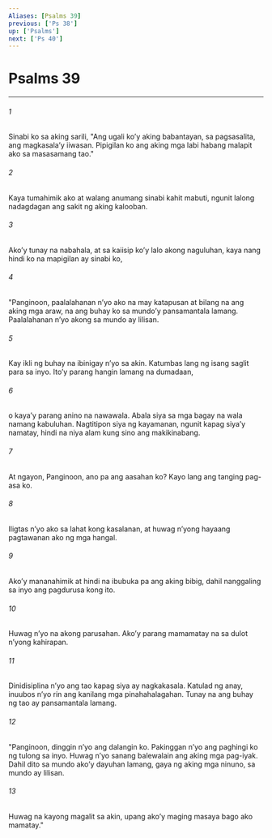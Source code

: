 ```yaml
---
Aliases: [Psalms 39]
previous: ['Ps 38']
up: ['Psalms']
next: ['Ps 40']
---
```

# Psalms 39

***

###### 1
Sinabi ko sa aking sarili, "Ang ugali koʼy aking babantayan, sa pagsasalita, ang magkasalaʼy iiwasan. Pipigilan ko ang aking mga labi habang malapit ako sa masasamang tao." 

###### 2
Kaya tumahimik ako at walang anumang sinabi kahit mabuti, ngunit lalong nadagdagan ang sakit ng aking kalooban. 

###### 3
Akoʼy tunay na nabahala, at sa kaiisip koʼy lalo akong naguluhan, kaya nang hindi ko na mapigilan ay sinabi ko, 

###### 4
"Panginoon, paalalahanan nʼyo ako na may katapusan at bilang na ang aking mga araw, na ang buhay ko sa mundoʼy pansamantala lamang. Paalalahanan nʼyo akong sa mundo ay lilisan. 

###### 5
Kay ikli ng buhay na ibinigay nʼyo sa akin. Katumbas lang ng isang saglit para sa inyo. Itoʼy parang hangin lamang na dumadaan, 

###### 6
o kayaʼy parang anino na nawawala. Abala siya sa mga bagay na wala namang kabuluhan. Nagtitipon siya ng kayamanan, ngunit kapag siyaʼy namatay, hindi na niya alam kung sino ang makikinabang. 

###### 7
At ngayon, Panginoon, ano pa ang aasahan ko? Kayo lang ang tanging pag-asa ko. 

###### 8
Iligtas nʼyo ako sa lahat kong kasalanan, at huwag nʼyong hayaang pagtawanan ako ng mga hangal. 

###### 9
Akoʼy mananahimik at hindi na ibubuka pa ang aking bibig, dahil nanggaling sa inyo ang pagdurusa kong ito. 

###### 10
Huwag nʼyo na akong parusahan. Akoʼy parang mamamatay na sa dulot nʼyong kahirapan. 

###### 11
Dinidisiplina nʼyo ang tao kapag siya ay nagkakasala. Katulad ng anay, inuubos nʼyo rin ang kanilang mga pinahahalagahan. Tunay na ang buhay ng tao ay pansamantala lamang. 

###### 12
"Panginoon, dinggin nʼyo ang dalangin ko. Pakinggan nʼyo ang paghingi ko ng tulong sa inyo. Huwag nʼyo sanang balewalain ang aking mga pag-iyak. Dahil dito sa mundo akoʼy dayuhan lamang, gaya ng aking mga ninuno, sa mundo ay lilisan. 

###### 13
Huwag na kayong magalit sa akin, upang akoʼy maging masaya bago ako mamatay."
